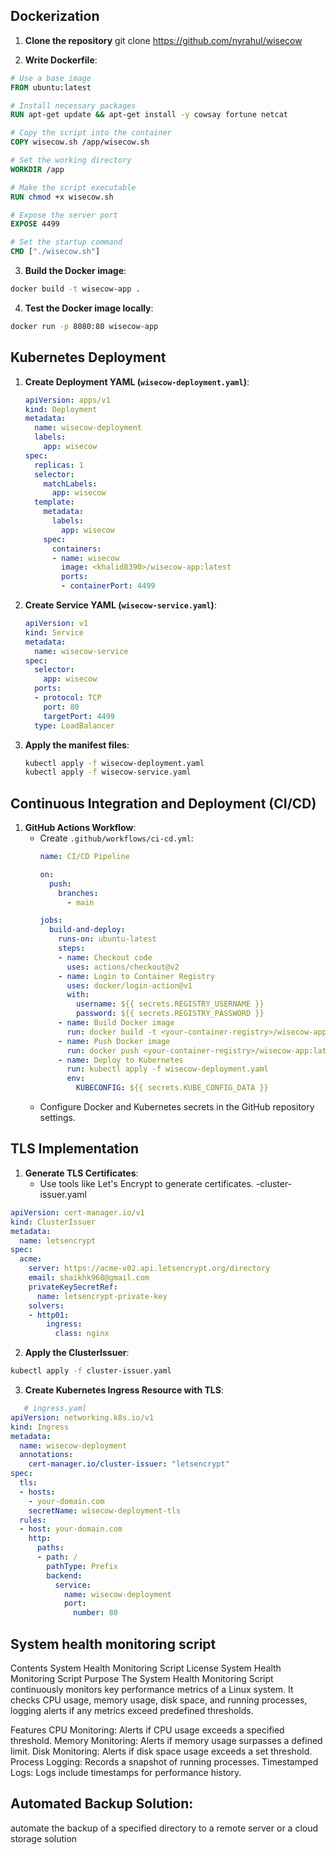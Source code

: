 ## Dockerization
1. **Clone the repository** 
git clone https://github.com/nyrahul/wisecow

2. **Write Dockerfile**:
 ```Dockerfile
# Use a base image
FROM ubuntu:latest

# Install necessary packages
RUN apt-get update && apt-get install -y cowsay fortune netcat

# Copy the script into the container
COPY wisecow.sh /app/wisecow.sh

# Set the working directory
WORKDIR /app

# Make the script executable
RUN chmod +x wisecow.sh

# Expose the server port
EXPOSE 4499

# Set the startup command
CMD ["./wisecow.sh"]
```

3. **Build the Docker image**:
```bash
docker build -t wisecow-app .
```
4. **Test the Docker image locally**:
```bash
docker run -p 8080:80 wisecow-app
```

## Kubernetes Deployment

1. **Create Deployment YAML (`wisecow-deployment.yaml`)**:
    ```yaml
    apiVersion: apps/v1
    kind: Deployment
    metadata:
      name: wisecow-deployment
      labels:
        app: wisecow
    spec:
      replicas: 1
      selector:
        matchLabels:
          app: wisecow
      template:
        metadata:
          labels:
            app: wisecow
        spec:
          containers:
          - name: wisecow
            image: <khalid8390>/wisecow-app:latest
            ports:
            - containerPort: 4499
    ```
2. **Create Service YAML (`wisecow-service.yaml`)**:
    ```yaml
    apiVersion: v1
    kind: Service
    metadata:
      name: wisecow-service
    spec:
      selector:
        app: wisecow
      ports:
      - protocol: TCP
        port: 80
        targetPort: 4499
      type: LoadBalancer
    ```
3. **Apply the manifest files**:
    ```bash
    kubectl apply -f wisecow-deployment.yaml
    kubectl apply -f wisecow-service.yaml
    ```

## Continuous Integration and Deployment (CI/CD)

1. **GitHub Actions Workflow**:
   - Create `.github/workflows/ci-cd.yml`:
     ```yaml
     name: CI/CD Pipeline

     on:
       push:
         branches:
           - main

     jobs:
       build-and-deploy:
         runs-on: ubuntu-latest
         steps:
         - name: Checkout code
           uses: actions/checkout@v2
         - name: Login to Container Registry
           uses: docker/login-action@v1
           with:
             username: ${{ secrets.REGISTRY_USERNAME }}
             password: ${{ secrets.REGISTRY_PASSWORD }}
         - name: Build Docker image
           run: docker build -t <your-container-registry>/wisecow-app:latest .
         - name: Push Docker image
           run: docker push <your-container-registry>/wisecow-app:latest
         - name: Deploy to Kubernetes
           run: kubectl apply -f wisecow-deployment.yaml
           env:
             KUBECONFIG: ${{ secrets.KUBE_CONFIG_DATA }}
     ```
   - Configure Docker and Kubernetes secrets in the GitHub repository settings.

## TLS Implementation

1. **Generate TLS Certificates**:
   - Use tools like Let's Encrypt to generate certificates.
   -cluster-issuer.yaml
```yaml
apiVersion: cert-manager.io/v1
kind: ClusterIssuer
metadata:
  name: letsencrypt
spec:
  acme:
    server: https://acme-v02.api.letsencrypt.org/directory
    email: shaikhk968@gmail.com
    privateKeySecretRef:
      name: letsencrypt-private-key
    solvers:
    - http01:
        ingress:
          class: nginx
```

2. **Apply the ClusterIssuer**:
 ```bash
kubectl apply -f cluster-issuer.yaml
```

3. **Create Kubernetes Ingress Resource with TLS**:
```yaml
   # ingress.yaml
apiVersion: networking.k8s.io/v1
kind: Ingress
metadata:
  name: wisecow-deployment
  annotations:
    cert-manager.io/cluster-issuer: "letsencrypt"
spec:
  tls:
  - hosts:
    - your-domain.com
    secretName: wisecow-deployment-tls
  rules:
  - host: your-domain.com
    http:
      paths:
      - path: /
        pathType: Prefix
        backend:
          service:
            name: wisecow-deployment
            port:
              number: 80
```
## System health monitoring script
Contents System Health Monitoring Script License System Health Monitoring Script Purpose The System Health Monitoring Script continuously monitors key performance metrics of a Linux system. It checks CPU usage, memory usage, disk space, and running processes, logging alerts if any metrics exceed predefined thresholds.

Features CPU Monitoring: Alerts if CPU usage exceeds a specified threshold. Memory Monitoring: Alerts if memory usage surpasses a defined limit. Disk Monitoring: Alerts if disk space usage exceeds a set threshold. Process Logging: Records a snapshot of running processes. Timestamped Logs: Logs include timestamps for performance history.

## Automated Backup Solution:
automate the backup of a specified directory to a remote server or a cloud storage solution

